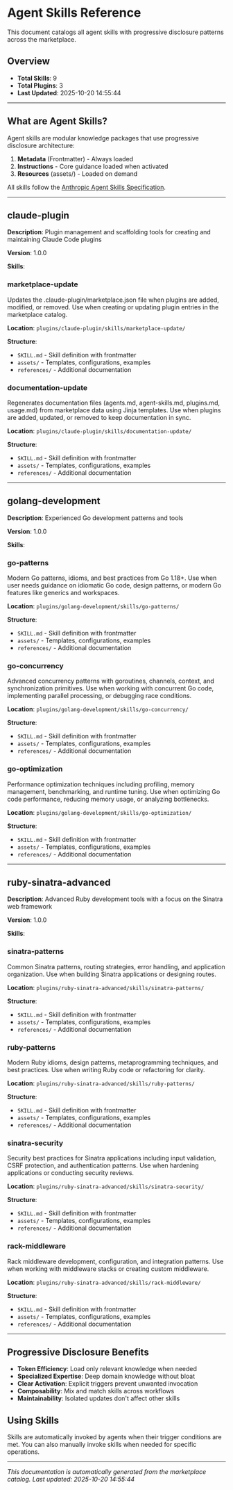 # Agent Skills Reference

This document catalogs all agent skills with progressive disclosure patterns across the marketplace.

## Overview

- **Total Skills**: 9
- **Total Plugins**: 3
- **Last Updated**: 2025-10-20 14:55:44

---

## What are Agent Skills?

Agent skills are modular knowledge packages that use progressive disclosure architecture:

1. **Metadata** (Frontmatter) - Always loaded
2. **Instructions** - Core guidance loaded when activated
3. **Resources** (assets/) - Loaded on demand

All skills follow the [Anthropic Agent Skills Specification](https://github.com/anthropics/skills/blob/main/agent_skills_spec.md).

---


## claude-plugin

**Description**: Plugin management and scaffolding tools for creating and maintaining Claude Code plugins

**Version**: 1.0.0


**Skills**:



### marketplace-update

Updates the .claude-plugin/marketplace.json file when plugins are added, modified, or removed. Use when creating or updating plugin entries in the marketplace catalog.

**Location**: `plugins/claude-plugin/skills/marketplace-update/`

**Structure**:
- `SKILL.md` - Skill definition with frontmatter
- `assets/` - Templates, configurations, examples
- `references/` - Additional documentation




### documentation-update

Regenerates documentation files (agents.md, agent-skills.md, plugins.md, usage.md) from marketplace data using Jinja templates. Use when plugins are added, updated, or removed to keep documentation in sync.

**Location**: `plugins/claude-plugin/skills/documentation-update/`

**Structure**:
- `SKILL.md` - Skill definition with frontmatter
- `assets/` - Templates, configurations, examples
- `references/` - Additional documentation



















---


## golang-development

**Description**: Experienced Go development patterns and tools

**Version**: 1.0.0


**Skills**:







### go-patterns

Modern Go patterns, idioms, and best practices from Go 1.18+. Use when user needs guidance on idiomatic Go code, design patterns, or modern Go features like generics and workspaces.

**Location**: `plugins/golang-development/skills/go-patterns/`

**Structure**:
- `SKILL.md` - Skill definition with frontmatter
- `assets/` - Templates, configurations, examples
- `references/` - Additional documentation




### go-concurrency

Advanced concurrency patterns with goroutines, channels, context, and synchronization primitives. Use when working with concurrent Go code, implementing parallel processing, or debugging race conditions.

**Location**: `plugins/golang-development/skills/go-concurrency/`

**Structure**:
- `SKILL.md` - Skill definition with frontmatter
- `assets/` - Templates, configurations, examples
- `references/` - Additional documentation




### go-optimization

Performance optimization techniques including profiling, memory management, benchmarking, and runtime tuning. Use when optimizing Go code performance, reducing memory usage, or analyzing bottlenecks.

**Location**: `plugins/golang-development/skills/go-optimization/`

**Structure**:
- `SKILL.md` - Skill definition with frontmatter
- `assets/` - Templates, configurations, examples
- `references/` - Additional documentation













---


## ruby-sinatra-advanced

**Description**: Advanced Ruby development tools with a focus on the Sinatra web framework

**Version**: 1.0.0


**Skills**:













### sinatra-patterns

Common Sinatra patterns, routing strategies, error handling, and application organization. Use when building Sinatra applications or designing routes.

**Location**: `plugins/ruby-sinatra-advanced/skills/sinatra-patterns/`

**Structure**:
- `SKILL.md` - Skill definition with frontmatter
- `assets/` - Templates, configurations, examples
- `references/` - Additional documentation




### ruby-patterns

Modern Ruby idioms, design patterns, metaprogramming techniques, and best practices. Use when writing Ruby code or refactoring for clarity.

**Location**: `plugins/ruby-sinatra-advanced/skills/ruby-patterns/`

**Structure**:
- `SKILL.md` - Skill definition with frontmatter
- `assets/` - Templates, configurations, examples
- `references/` - Additional documentation




### sinatra-security

Security best practices for Sinatra applications including input validation, CSRF protection, and authentication patterns. Use when hardening applications or conducting security reviews.

**Location**: `plugins/ruby-sinatra-advanced/skills/sinatra-security/`

**Structure**:
- `SKILL.md` - Skill definition with frontmatter
- `assets/` - Templates, configurations, examples
- `references/` - Additional documentation




### rack-middleware

Rack middleware development, configuration, and integration patterns. Use when working with middleware stacks or creating custom middleware.

**Location**: `plugins/ruby-sinatra-advanced/skills/rack-middleware/`

**Structure**:
- `SKILL.md` - Skill definition with frontmatter
- `assets/` - Templates, configurations, examples
- `references/` - Additional documentation





---



## Progressive Disclosure Benefits

- **Token Efficiency**: Load only relevant knowledge when needed
- **Specialized Expertise**: Deep domain knowledge without bloat
- **Clear Activation**: Explicit triggers prevent unwanted invocation
- **Composability**: Mix and match skills across workflows
- **Maintainability**: Isolated updates don't affect other skills

## Using Skills

Skills are automatically invoked by agents when their trigger conditions are met. You can also manually invoke skills when needed for specific operations.

---

*This documentation is automatically generated from the marketplace catalog.*
*Last updated: 2025-10-20 14:55:44*